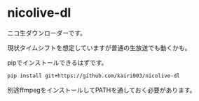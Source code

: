 # nicolive-dl
ニコ生ダウンローダーです。

現状タイムシフトを想定していますが普通の生放送でも動くかも。

pipでインストールできるはずです。

```bash
pip install git+https://github.com/kairi003/nicolive-dl
```

別途ffmpegをインストールしてPATHを通しておく必要があります。
